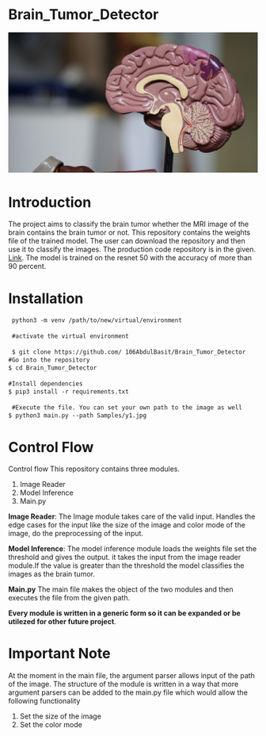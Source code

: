 # Brain_Tumor_Detector

![Brain Tumor](https://raw.githubusercontent.com/106AbdulBasit/Kaggle-Projects/main/Brain%20Tumor%20Classification%2C%20Transfer%20Learning/robina-weermeijer-3KGF9R_0oHs-unsplash.jpg)

# Introduction
The project aims to classify the brain tumor whether the MRI image of the brain contains the brain tumor or not. This repository contains the weights file of the trained model. The user can download the repository and then use it to classify the images. The production code  repository is in the given. [Link](https://github.com/106AbdulBasit/Kaggle-Projects). The model is trained on the resnet 50 with the accuracy of more than 90 percent.

# Installation
```
 python3 -m venv /path/to/new/virtual/environment
 
 #activate the virtual environment
 
 $ git clone https://github.com/ 106AbdulBasit/Brain_Tumor_Detector 
#Go into the repository
$ cd Brain_Tumor_Detector

#Install dependencies
$ pip3 install -r requirements.txt

 #Execute the file. You can set your own path to the image as well
$ python3 main.py --path Samples/y1.jpg

```


# Control Flow

Control flow
This repository contains three modules.
1. Image Reader
2. Model Inference
3. Main.py

        
**Image Reader**:
The Image module takes care of the valid input. Handles the edge cases for the input like the size of the image and color mode of the image, do the preprocessing of the input.

**Model Inference**:
The model inference module loads the weights file set the threshold and gives the output. it takes the input from the image reader module.If the value is greater than the threshold the model classifies the images as the brain tumor.

**Main.py**
The main file makes the object of the two modules and then executes the file from the given path.

**Every module is written in a generic form so it can be expanded or be utilezed for other future project**.



# Important Note

At the moment in the main file, the argument parser allows input of the path of the image. The structure of the module is written in a way that more argument parsers can be added to the main.py file which would allow the following functionality

1. Set the size of the image 
2. Set the color mode




